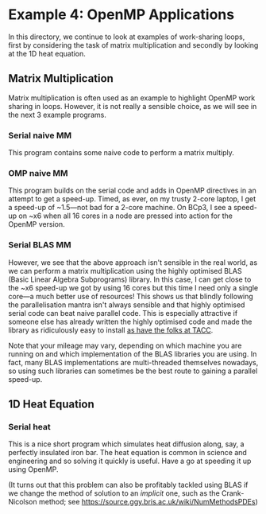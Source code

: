 Example 4: OpenMP Applications
========

In this directory, we continue to look at examples of work-sharing loops, first by considering the task of matrix multiplication and secondly by looking at the 1D heat equation.

Matrix Multiplication
----------------------

Matrix multiplication is often used as an example to highlight OpenMP work sharing in loops.
However, it is not really a sensible choice, as we will see in the next 3 example programs.

### Serial naive MM

This program contains some naive code to perform a matrix multiply.

### OMP naive MM

This program builds on the serial code and adds in OpenMP directives in an attempt to get a speed-up.
Timed, as ever, on my trusty 2-core laptop, I get a speed-up of ~1.5—not bad for a 2-core machine.
On BCp3, I see a speed-up on ~x6 when all 16 cores in a node are pressed into action for the OpenMP version.

### Serial BLAS MM

However, we see that the above approach isn't sensible in the real world, as we can perform a matrix multiplication using the highly optimised BLAS (Basic Linear Algebra Subprograms) library.
In this case, I can get close to the ~x6 speed-up we got by using 16 cores but this time I need only a single core—a much better use of resources!
This shows us that blindly following the parallelisation mantra isn't always sensible and that highly optimised serial code can beat naive parallel code.
This is especially attractive if someone else has already written the highly optimised code and made the library as ridiculously easy to install [as have the folks at TACC](http://www.tacc.utexas.edu/tacc-projects/gotoblas2).

Note that your mileage may vary, depending on which machine you are running on
and which implementation of the BLAS libraries you are using.
In fact, many BLAS implementations are multi-threaded themselves nowadays, so using such libraries can sometimes be the best route to gaining a parallel speed-up.

1D Heat Equation
----------------

### Serial heat

This is a nice short program which simulates heat diffusion along, say, a perfectly insulated iron bar.
The heat equation is common in science and engineering and so solving it quickly is useful.
Have a go at speeding it up using OpenMP.

(It turns out that this problem can also be profitably tackled using BLAS if we change the method of solution to an _implicit_ one, such as the Crank-Nicolson method; see https://source.ggy.bris.ac.uk/wiki/NumMethodsPDEs)

